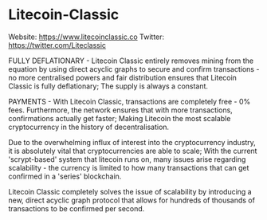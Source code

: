 # Litecoin-Classic
Website: https://www.litecoinclassic.co
Twitter: https://twitter.com/Liteclassic

FULLY DEFLATIONARY - Litecoin Classic entirely removes mining from the equation by using direct acyclic graphs to secure and confirm transactions - no more centralised powers and fair distribution ensures that Litecoin Classic is fully deflationary; The supply is always a constant.

PAYMENTS - With Litecoin Classic, transactions are completely free - 0% fees. Furthermore, the network ensures that with more transactions, confirmations actually get faster; Making Litecoin the most scalable cryptocurrency in the history of decentralisation.

Due to the overwhelming influx of interest into the cryptocurrency industry, it is absolutely vital that cryptocurrencies are able to scale; With the current 'scrypt-based' system that litecoin runs on, many issues arise regarding scalability - the currency is limited to how many transactions that can get confirmed in a 'series' blockchain.

Litecoin Classic completely solves the issue of scalability by introducing a new, direct acyclic graph protocol that allows for hundreds of thousands of transactions to be confirmed per second.
